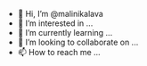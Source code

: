 - 👋 Hi, I’m @malinikalava
- 👀 I’m interested in ...
- 🌱 I’m currently learning ...
- 💞️ I’m looking to collaborate on ...
- 📫 How to reach me ...

<!---
malinikalava/malinikalava is a ✨ special ✨ repository because its `README.md` (this file) appears on your GitHub profile.
You can click the Preview link to take a look at your changes.
--->
